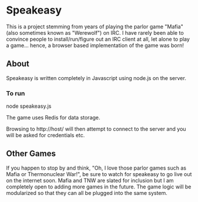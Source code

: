 Speakeasy
=========

This is a project stemming from years of playing the parlor game "Mafia" (also sometimes known as "Werewolf") on IRC. I have rarely been able to convince people to install/run/figure out an IRC client at all, let alone to play a game... hence, a browser based implementation of the game was born! 

About
-----
Speakeasy is written completely in Javascript using node.js on the server.

### To run

node speakeasy.js

The game uses Redis for data storage.
 
Browsing to http://host/ will then attempt to connect to the server and you will be asked for credentials etc.

Other Games
-----------
If you happen to stop by and think, "Oh, I love those parlor games such as Mafia or Thermonuclear War!", be sure to watch for speakeasy to go live out on the internet soon. Mafia and TNW are slated for inclusion but I am completely open to adding more games in the future. The game logic will be modularized so that they can all be plugged into the same system. 
